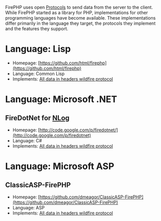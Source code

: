 
FirePHP uses open [Protocols](Protocols) to send data from the server to the client. While FirePHP started as a
library for PHP, implementations for other programming languages have become available. These implementations
differ primarily in the language they target, the protocols they implement and the features they support.

Language: Lisp
==============

  * Homepage: [https://github.com/html/firephp](https://github.com/html/firephp)
  * Language: Common Lisp
  * Implements: [All data in headers wildfire protocol](Protocols#header-only)

Language: Microsoft .NET
========================

FireDotNet for [NLog](http://nlog-project.org/)
-----------------------------------------------

  * Homepage: [http://code.google.com/p/firedotnet/](http://code.google.com/p/firedotnet)
  * Language: C#
  * Implements: [All data in headers wildfire protocol](Protocols#header-only)

Language: Microsoft ASP
=======================

ClassicASP-FirePHP
------------------

  * Homepage: [https://github.com/dmeagor/ClassicASP-FirePHP](https://github.com/dmeagor/ClassicASP-FirePHP)
  * Language: ASP
  * Implements: [All data in headers wildfire protocol](Protocols#header-only)
